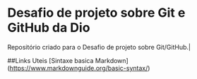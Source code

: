 # Desafio de projeto sobre Git e GitHub da Dio
Repositório criado para o Desafio de projeto sobre Git/GitHub.|

##Links Uteis
[Sintaxe basica Markdown] (https://www.markdownguide.org/basic-syntax/)
